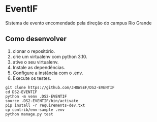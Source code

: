 # EventIF

Sistema de evento encomendado pela direção do campus Rio Grande

## Como desenvolver

1. clonar o repositório.
2. crie um virtualenv com python 3.10.
3. ative o seu virtualenv.
4. Instale as dependências.
5. Configure a instância com o .env.
6. Execute os testes.

```console
git clone https://github.com/JHOWSEF/DS2-EVENTIF
cd DS2-EVENTIF
python -m venv .DS2-EVENTIF
source .DS2-EVENTIF/bin/activate
pip install -r requirements-dev.txt
cp contrib/env-sample .env
python manage.py test
```
